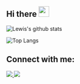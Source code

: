 ## Hi there <img src="https://media.giphy.com/media/hvRJCLFzcasrR4ia7z/giphy.gif" width="28">

![Lewis's github stats](https://github-readme-stats.vercel.app/api?username=gasperlf&count_private=true&show_icons=true&theme=synthwave&hide=contribs)

![Top Langs](https://github-readme-stats.vercel.app/api/top-langs/?username=gasperlf&layout=compact&&exclude_repo=my-cv,gatling_maven_tutorials,ezprofile,kudo-app,iot-project,dashboardMaterialUi,react-sidebar-v1,sigma-react,shields,ezprofile,example-spring-converter-xml-json)

## Connect with me:

<a href="https://www.linkedin.com/in/lewis-florez-renza-40858664/">
   <img src="https://img.shields.io/badge/linkedin-%230077B5.svg?&style=for-the-badge&logo=linkedin&logoColor=white" />
</a>
<a href="mailto:gasper_lf@hotmail.com">
   <img src="https://img.shields.io/badge/hotmail-D14836?style=for-the-badge&logo=hotmail&logoColor=white" />
</a>

<!--
<a href="https://ivanperez9.github.io/">
   <img src="https://img.shields.io/badge/-ivanperez9.github.io-blueviolet?style=for-the-badge&logo=Google-Chrome&logoColor=white" />
</a>


**gasperlf/gasperlf** is a ✨ _special_ ✨ repository because its `README.md` (this file) appears on your GitHub profile.

Here are some ideas to get you started:

- 🔭 I’m currently working on ...
- 🌱 I’m currently learning ...
- 👯 I’m looking to collaborate on ...
- 🤔 I’m looking for help with ...
- 💬 Ask me about ...
- 📫 How to reach me: ...
- 😄 Pronouns: ...
- ⚡ Fun fact: ...
-->

